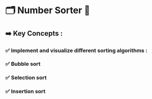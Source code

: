 # 🗂️ Number Sorter 🔢
## ➡️ Key Concepts :
### ✅ Implement and visualize different sorting algorithms :
### ✅ Bubble sort
### ✅ Selection sort
### ✅ Insertion sort
